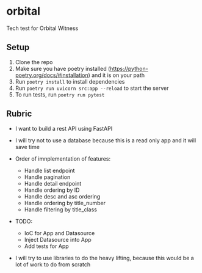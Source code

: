 # orbital
Tech test for Orbital Witness

## Setup

1. Clone the repo
1. Make sure you have poetry installed (https://python-poetry.org/docs/#installation) and it is on your path
1. Run `poetry install` to install dependencies
1. Run `poetry run uvicorn src:app --reload` to start the server
1. To run tests, run `poetry run pytest`

## Rubric

- I want to build a rest API using FastAPI
- I will try not to use a database because this is a read only app and it will save time
- Order of imnplementation of features:
    - Handle list endpoint
    - Handle pagination
    - Handle detail endpoint
    - Handle ordering by ID
    - Handle desc and asc ordering
    - Handle ordering by title_number
    - Handle filtering by title_class
- TODO:
    - IoC for App and Datasource 
    - Inject Datasource into App
    - Add tests for App

- I will try to use libraries to do the heavy lifting, because this would be a lot of work to do from scratch
